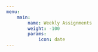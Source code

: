 ```yaml
---
menu:
    main:
        name: Weekly Assignments
        weight: -100
        params:
            icon: date
---
```
























































































